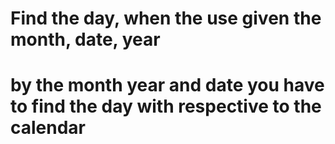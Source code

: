 # Find the day, when the use given the month, date, year 
# by the month year and date you have to find the day with respective to the calendar 